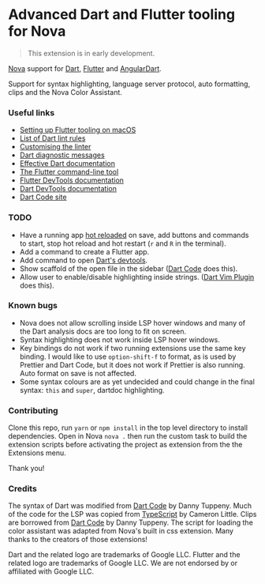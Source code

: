 # Advanced Dart and Flutter tooling for Nova

> This extension is in early development.

[Nova](https://nova.app) support for [Dart](https://dart.dev), [Flutter](https://flutter.dev) and [AngularDart](https://angualardart.dev).

Support for syntax highlighting, language server protocol, auto formatting, clips and the Nova Color Assistant.

### Useful links

- [Setting up Flutter tooling on macOS](https://flutter.dev/docs/get-started/install/macos)
- [List of Dart lint rules](https://dart-lang.github.io/linter/lints/)
- [Customising the linter](https://dart.dev/guides/language/analysis-options#the-analysis-options-file)
- [Dart diagnostic messages](https://dart.dev/tools/diagnostic-messages)
- [Effective Dart documentation](https://dart.dev/guides/language/effective-dart/documentation)
- [The Flutter command-line tool](https://flutter.dev/docs/reference/flutter-cli)
- [Flutter DevTools documentation](https://flutter.dev/docs/development/tools/devtools)
- [Dart DevTools documentation](https://dart.dev/tools/dart-devtools)
- [Dart Code site](https://dartcode.org)

### TODO

- Have a running app [hot reloaded](https://flutter.dev/docs/development/tools/hot-reload) on save, add buttons and commands to start, stop hot reload and hot restart (`r` and `R` in the terminal).
- Add a command to create a Flutter app.
- Add command to open [Dart's devtools](https://dart.dev/tools/dart-devtools).
- Show scaffold of the open file in the sidebar ([Dart Code](https://github.com/Dart-Code/Dart-Code) does this).
- Allow user to enable/disable highlighting inside strings. ([Dart Vim Plugin](https://github.com/dart-lang/dart-vim-plugin) does this).

### Known bugs

- Nova does not allow scrolling inside LSP hover windows and many of the Dart analysis docs are too long to fit on screen.
- Syntax highlighting does not work inside LSP hover windows.
- Key bindings do not work if two running extensions use the same key binding. I would like to use `option-shift-f` to format, as is used by Prettier and Dart Code, but it does not work if Prettier is also running. Auto format on save is not affected.
- Some syntax colours are as yet undecided and could change in the final syntax: `this` and `super`, dartdoc highlighting.

### Contributing

Clone this repo, run `yarn` or `npm install` in the top level directory to install dependencies. Open in Nova `nova .` then run the custom task to build the extension scripts before activating the project as extension from the the Extensions menu.

Thank you!

### Credits

The syntax of Dart was modified from [Dart Code](https://github.com/Dart-Code/Dart-Code) by Danny Tuppeny. Much of the code for the LSP was copied from [TypeScript](https://github.com/apexskier/nova-typescript) by Cameron Little. Clips are borrowed from [Dart Code](https://github.com/Dart-Code/Dart-Code) by Danny Tuppeny. The script for loading the color assistant was adapted from Nova's built in css extension. Many thanks to the creators of those extensions!

Dart and the related logo are trademarks of Google LLC. Flutter and the related logo are trademarks of Google LLC. We are not endorsed by or affiliated with Google LLC.

<br />
